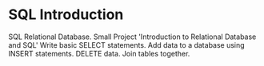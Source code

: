 # SQL Introduction
SQL Relational Database.
Small Project 'Introduction to Relational Database and SQL'
Write basic SELECT statements.
Add data to a database using INSERT statements.
DELETE data.
Join tables together.

